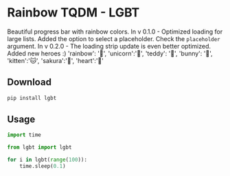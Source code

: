 #  Rainbow TQDM - LGBT

Beautiful progress bar with rainbow colors.
In v 0.1.0 - Optimized loading for large lists.
Added the option to select a placeholder. Check the `placeholder` argument.
In v 0.2.0 - The loading strip update is even better optimized. Added new heroes :)
'rainbow': '🌈', 'unicorn':'🦄', 'teddy': '🧸', 'bunny': '🐰', 'kitten':'🐱', 'sakura':'🌸', 'heart':'🩷'

## Download
```bash
pip install lgbt
```

## Usage
```python
import time

from lgbt import lgbt

for i in lgbt(range(100)):
	time.sleep(0.1)
```
